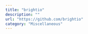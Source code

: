 ```yaml
---
title: "brightio"
description: ""
url: "https://github.com/brightio"
category: "Miscellaneous"
---
```

